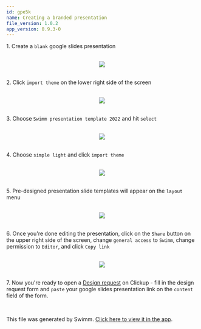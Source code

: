 ```yaml
---
id: gpe5k
name: Creating a branded presentation
file_version: 1.0.2
app_version: 0.9.3-0
---
```


1\. Create a `blank` google slides presentation




<br/>

<div align="center"><img src="https://firebasestorage.googleapis.com/v0/b/swimmio-content/o/repositories%2FZ2l0aHViJTNBJTNBc3dpbW0uZGVzaWduJTNBJTNBc2hpcmx5LWFzZGVyYmFu%2Fe65f635a-9a28-490b-8d6a-f8992001a7ab.png?alt=media&token=2f1c956b-dcce-4e68-8dff-205d9957234e" style="width:'100%'"/></div>

<br/>

2\. Click `import theme` on the lower right side of the screen

<br/>

<div align="center"><img src="https://firebasestorage.googleapis.com/v0/b/swimmio-content/o/repositories%2FZ2l0aHViJTNBJTNBc3dpbW0uZGVzaWduJTNBJTNBc2hpcmx5LWFzZGVyYmFu%2F3e6aea30-eee4-4e7f-b3ef-c6f23dc0b231.png?alt=media&token=4d96800c-87e0-4afd-9b07-1d4210a1f41b" style="width:'25%'"/></div>

<br/>

3\. Choose `Swimm presentation template 2022` and hit `select`




<br/>

<div align="center"><img src="https://firebasestorage.googleapis.com/v0/b/swimmio-content/o/repositories%2FZ2l0aHViJTNBJTNBc3dpbW0uZGVzaWduJTNBJTNBc2hpcmx5LWFzZGVyYmFu%2Fdd04d71d-6069-40fb-b80e-77b488ae9c6f.png?alt=media&token=dd13c7d2-ddab-4325-8c0f-ba076b777dd1" style="width:'50%'"/></div>

<br/>

4\. Choose `simple light` and click `import theme`




<br/>

<div align="center"><img src="https://firebasestorage.googleapis.com/v0/b/swimmio-content/o/repositories%2FZ2l0aHViJTNBJTNBc3dpbW0uZGVzaWduJTNBJTNBc2hpcmx5LWFzZGVyYmFu%2Ffeedda95-a590-4745-902a-7914991d8c15.png?alt=media&token=1bab60f2-458f-4006-bc29-41439644b845" style="width:'50%'"/></div>

<br/>

5\. Pre-designed presentation slide templates will appear on the `layout` menu




<br/>

<div align="center"><img src="https://firebasestorage.googleapis.com/v0/b/swimmio-content/o/repositories%2FZ2l0aHViJTNBJTNBc3dpbW0uZGVzaWduJTNBJTNBc2hpcmx5LWFzZGVyYmFu%2F2096b474-9089-4990-a20f-b5f4eae15dab.png?alt=media&token=b6825229-1c3b-460c-a231-0894ca0a3f4d" style="width:'50%'"/></div>

<br/>

6\. Once you're done editing the presentation, click on the `Share` button on the upper right side of the screen, change `general access` to `Swimm`, change permission to `Editor`, and click `Copy link`




<br/>

<div align="center"><img src="https://firebasestorage.googleapis.com/v0/b/swimmio-content/o/repositories%2FZ2l0aHViJTNBJTNBc3dpbW0uZGVzaWduJTNBJTNBc2hpcmx5LWFzZGVyYmFu%2F0448b5ab-c9e1-45d7-9108-e16c6a610cd7.png?alt=media&token=14f04b4c-b440-476b-978b-29a2d5e0f4ae" style="width:'50%'"/></div>

<br/>




7\. Now you're ready to open a [Design request](https://forms.clickup.com/3723701/f/3hmdn-22762/H0NFZE3BMEBB15B77C) on Clickup - fill in the design request form and `paste` your google slides presentation link on the `content` field of the form.




<br/>

This file was generated by Swimm. [Click here to view it in the app](https://app.swimm.io/repos/Z2l0aHViJTNBJTNBc3dpbW0uZGVzaWduJTNBJTNBc2hpcmx5LWFzZGVyYmFu/docs/gpe5k).